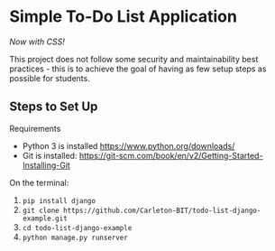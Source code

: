 # Simple To-Do List Application

*Now with CSS!*

This project does not follow some security and maintainability best practices - this is to achieve the goal of having as few setup steps as possible for students.

## Steps to Set Up

Requirements
* Python 3 is installed https://www.python.org/downloads/
* Git is installed: https://git-scm.com/book/en/v2/Getting-Started-Installing-Git

On the terminal:

1. `pip install django`
2. `git clone https://github.com/Carleton-BIT/todo-list-django-example.git`
3. `cd todo-list-django-example`
4. `python manage.py runserver`
